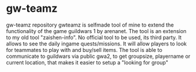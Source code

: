 # gw-teamz
gw-teamz repository
gwteamz is selfmade tool of mine to extend the functionality of the game guildwars 1 by arenanet. 
The tool is an extension to my old tool "zaishen-info". No official tool to be used, its third party.
It allows to see the daily ingame quests/missions. It will allow players to look for teammates to play with and buy/sell items. 
The tool is able to communicate to guildwars via public gwa2,
to get groupsize, playername or current location, that makes it easier to setup a "looking for group"
